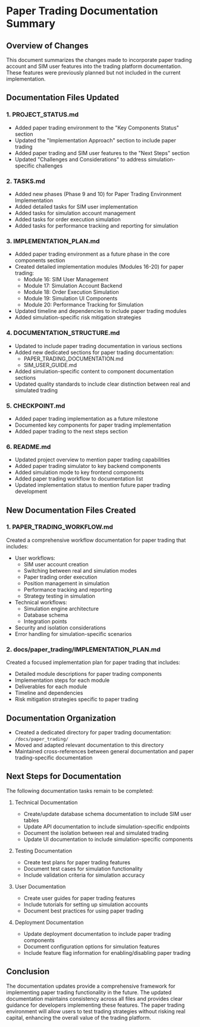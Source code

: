 # Paper Trading Documentation Summary

## Overview of Changes

This document summarizes the changes made to incorporate paper trading account and SIM user features into the trading platform documentation. These features were previously planned but not included in the current implementation.

## Documentation Files Updated

### 1. PROJECT_STATUS.md
- Added paper trading environment to the "Key Components Status" section
- Updated the "Implementation Approach" section to include paper trading
- Added paper trading and SIM user features to the "Next Steps" section
- Updated "Challenges and Considerations" to address simulation-specific challenges

### 2. TASKS.md
- Added new phases (Phase 9 and 10) for Paper Trading Environment Implementation
- Added detailed tasks for SIM user implementation
- Added tasks for simulation account management
- Added tasks for order execution simulation
- Added tasks for performance tracking and reporting for simulation

### 3. IMPLEMENTATION_PLAN.md
- Added paper trading environment as a future phase in the core components section
- Created detailed implementation modules (Modules 16-20) for paper trading:
  - Module 16: SIM User Management
  - Module 17: Simulation Account Backend
  - Module 18: Order Execution Simulation
  - Module 19: Simulation UI Components
  - Module 20: Performance Tracking for Simulation
- Updated timeline and dependencies to include paper trading modules
- Added simulation-specific risk mitigation strategies

### 4. DOCUMENTATION_STRUCTURE.md
- Updated to include paper trading documentation in various sections
- Added new dedicated sections for paper trading documentation:
  - PAPER_TRADING_DOCUMENTATION.md
  - SIM_USER_GUIDE.md
- Added simulation-specific content to component documentation sections
- Updated quality standards to include clear distinction between real and simulated trading

### 5. CHECKPOINT.md
- Added paper trading implementation as a future milestone
- Documented key components for paper trading implementation
- Added paper trading to the next steps section

### 6. README.md
- Updated project overview to mention paper trading capabilities
- Added paper trading simulator to key backend components
- Added simulation mode to key frontend components
- Added paper trading workflow to documentation list
- Updated implementation status to mention future paper trading development

## New Documentation Files Created

### 1. PAPER_TRADING_WORKFLOW.md
Created a comprehensive workflow documentation for paper trading that includes:
- User workflows:
  - SIM user account creation
  - Switching between real and simulation modes
  - Paper trading order execution
  - Position management in simulation
  - Performance tracking and reporting
  - Strategy testing in simulation
- Technical workflows:
  - Simulation engine architecture
  - Database schema
  - Integration points
- Security and isolation considerations
- Error handling for simulation-specific scenarios

### 2. docs/paper_trading/IMPLEMENTATION_PLAN.md
Created a focused implementation plan for paper trading that includes:
- Detailed module descriptions for paper trading components
- Implementation steps for each module
- Deliverables for each module
- Timeline and dependencies
- Risk mitigation strategies specific to paper trading

## Documentation Organization

- Created a dedicated directory for paper trading documentation: `/docs/paper_trading/`
- Moved and adapted relevant documentation to this directory
- Maintained cross-references between general documentation and paper trading-specific documentation

## Next Steps for Documentation

The following documentation tasks remain to be completed:

1. Technical Documentation
   - Create/update database schema documentation to include SIM user tables
   - Update API documentation to include simulation-specific endpoints
   - Document the isolation between real and simulated trading
   - Update UI documentation to include simulation-specific components

2. Testing Documentation
   - Create test plans for paper trading features
   - Document test cases for simulation functionality
   - Include validation criteria for simulation accuracy

3. User Documentation
   - Create user guides for paper trading features
   - Include tutorials for setting up simulation accounts
   - Document best practices for using paper trading

4. Deployment Documentation
   - Update deployment documentation to include paper trading components
   - Document configuration options for simulation features
   - Include feature flag information for enabling/disabling paper trading

## Conclusion

The documentation updates provide a comprehensive framework for implementing paper trading functionality in the future. The updated documentation maintains consistency across all files and provides clear guidance for developers implementing these features. The paper trading environment will allow users to test trading strategies without risking real capital, enhancing the overall value of the trading platform.
